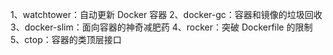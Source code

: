 1、watchtower：自动更新 Docker 容器
2、docker-gc：容器和镜像的垃圾回收
3、docker-slim：面向容器的神奇减肥药
4、rocker：突破 Dockerfile 的限制
5、ctop：容器的类顶层接口